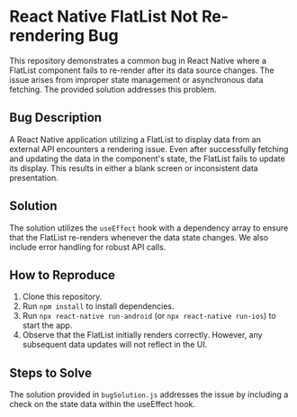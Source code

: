 # React Native FlatList Not Re-rendering Bug

This repository demonstrates a common bug in React Native where a FlatList component fails to re-render after its data source changes.  The issue arises from improper state management or asynchronous data fetching.  The provided solution addresses this problem.

## Bug Description

A React Native application utilizing a FlatList to display data from an external API encounters a rendering issue. Even after successfully fetching and updating the data in the component's state, the FlatList fails to update its display. This results in either a blank screen or inconsistent data presentation.

## Solution

The solution utilizes the `useEffect` hook with a dependency array to ensure that the FlatList re-renders whenever the data state changes.  We also include error handling for robust API calls.

## How to Reproduce

1. Clone this repository.
2. Run `npm install` to install dependencies.
3. Run `npx react-native run-android` (or `npx react-native run-ios`) to start the app.
4. Observe that the FlatList initially renders correctly. However, any subsequent data updates will not reflect in the UI. 

## Steps to Solve

The solution provided in `bugSolution.js` addresses the issue by including a check on the state data within the useEffect hook.